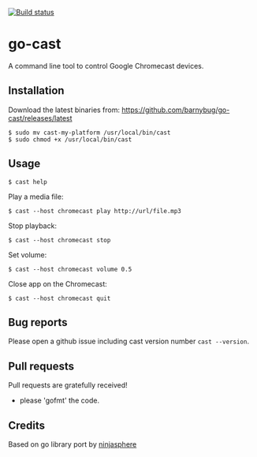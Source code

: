 [![Build status](https://secure.travis-ci.org/barnybug/go-cast.png?branch=master)](https://secure.travis-ci.org/barnybug/go-cast)

# go-cast

A command line tool to control Google Chromecast devices.

## Installation

Download the latest binaries from:
https://github.com/barnybug/go-cast/releases/latest

    $ sudo mv cast-my-platform /usr/local/bin/cast
    $ sudo chmod +x /usr/local/bin/cast

## Usage

	$ cast help

Play a media file:

	$ cast --host chromecast play http://url/file.mp3

Stop playback:

	$ cast --host chromecast stop

Set volume:

	$ cast --host chromecast volume 0.5

Close app on the Chromecast:

	$ cast --host chromecast quit

## Bug reports

Please open a github issue including cast version number `cast --version`.

## Pull requests

Pull requests are gratefully received!

- please 'gofmt' the code.

## Credits

Based on go library port by [ninjasphere](https://github.com/ninjasphere/node-cast)
